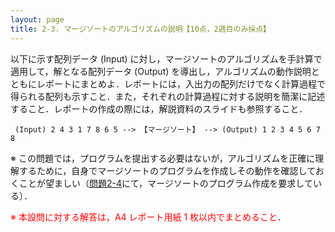 ```yaml
---
layout: page
title: 2-3. マージソートのアルゴリズムの説明【10点，2週目のみ採点】
---
```


以下に示す配列データ (Input) に対し，マージソートのアルゴリズムを手計算で適用して，解となる配列データ (Output) を導出し，アルゴリズムの動作説明とともにレポートにまとめよ．レポートには，入出力の配列だけでなく計算過程で得られる配列も示すこと．また，それぞれの計算過程に対する説明を簡潔に記述すること．レポートの作成の際には，解説資料のスライドも参照すること．

```
 (Input) 2 4 3 1 7 8 6 5 --> 【マージソート】 --> (Output) 1 2 3 4 5 6 7 8
```

※ この問題では，プログラムを提出する必要はないが，アルゴリズムを正確に理解するために，自身でマージソートのプログラムを作成しその動作を確認しておくことが望ましい（[問題2-4](p25.html,"問題2-5")にて，マージソートのプログラム作成を要求している）．

<font color="red">※ 本設問に対する解答は，A4 レポート用紙 1 枚以内でまとめること．</font>
